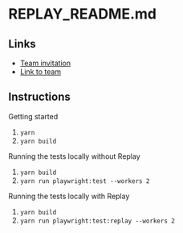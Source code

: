 # REPLAY_README.md

## Links

- [Team invitation](https://app.replay.io/team/invitation?code=a9181de4-9e48-4b65-913b-fb390b2949c1)
- [Link to team](https://app.replay.io/team/dzoyZDJjYWUxYy1hZTA0LTRjODgtOGY3ZS04YzJhODRkMzFmZmE=/recordings)

## Instructions

Getting started

1. `yarn`
2. `yarn build`

Running the tests locally without Replay

1. `yarn build`
2. `yarn run playwright:test --workers 2`

Running the tests locally with Replay

1. `yarn build`
2. `yarn run playwright:test:replay --workers 2`
